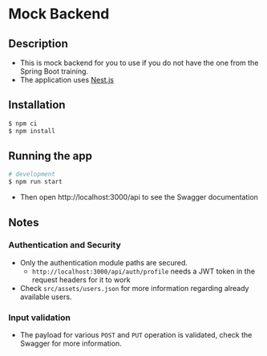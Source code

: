 # Mock Backend
## Description 
- This is mock backend for you to use if you do not have the one from the Spring Boot training.
- The application uses [Nest.js](https://nestjs.com)


## Installation

```bash
$ npm ci
$ npm install
```

## Running the app

```bash
# development
$ npm run start
```
- Then open http://localhost:3000/api to see the Swagger documentation

## Notes
### Authentication and Security

- Only the authentication module paths are secured.
  - `http://localhost:3000/api/auth/profile` needs a JWT token in the request headers for it to work
- Check `src/assets/users.json` for more information regarding already available users.

### Input validation

- The payload for various `POST` and `PUT` operation is validated, check the Swagger for more information.
